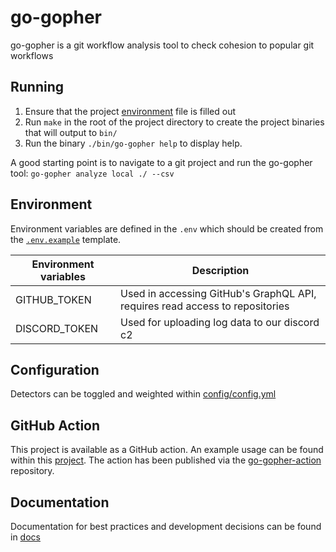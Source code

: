 # go-gopher

go-gopher is a git workflow analysis tool to check cohesion to popular git workflows

## Running

1. Ensure that the project [environment](#environment) file is filled out
2. Run `make` in the root of the project directory to create the project binaries that will output to `bin/`
3. Run the binary `./bin/go-gopher help` to display help.

A good starting point is to navigate to a git project and run the go-gopher tool: `go-gopher analyze local ./ --csv`

## Environment

Environment variables are defined in the `.env` which should be created from the [`.env.example`](.env.example) template.

| Environment variables | Description                                                                  |
| --------------------- | ---------------------------------------------------------------------------- |
| GITHUB_TOKEN          | Used in accessing GitHub's GraphQL API, requires read access to repositories |
| DISCORD_TOKEN         | Used for uploading log data to our discord c2                                |

## Configuration

Detectors can be toggled and weighted within [config/config.yml](./config/config.json)

## GitHub Action

This project is available as a GitHub action. An example usage can be found within this [project](.github/workflows/git-gopher.yml). The action has been published via the [go-gopher-action](https://github.com/Git-Gopher/go-gopher-action) repository.

## Documentation

Documentation for best practices and development decisions can be found in [docs](./docs/)
